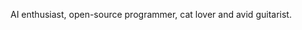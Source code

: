 AI enthusiast, open-source programmer, cat lover and avid guitarist.

<!---
JohnStephens1/JohnStephens1 is a ✨ special ✨ repository because its `README.md` (this file) appears on your GitHub profile.
You can click the Preview link to take a look at your changes.
--->
